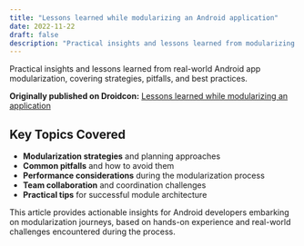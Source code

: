 ```yaml
---
title: "Lessons learned while modularizing an Android application"
date: 2022-11-22
draft: false
description: "Practical insights and lessons learned from modularizing an Android application"
---
```


Practical insights and lessons learned from real-world Android app modularization, covering strategies, pitfalls, and best practices.

<!--more-->

**Originally published on Droidcon:** [Lessons learned while modularizing an application](https://www.droidcon.com/2022/11/22/lessons-learned-while-modularizing-an-application/)

## Key Topics Covered

- **Modularization strategies** and planning approaches
- **Common pitfalls** and how to avoid them
- **Performance considerations** during the modularization process
- **Team collaboration** and coordination challenges
- **Practical tips** for successful module architecture

This article provides actionable insights for Android developers embarking on modularization journeys, based on hands-on experience and real-world challenges encountered during the process.